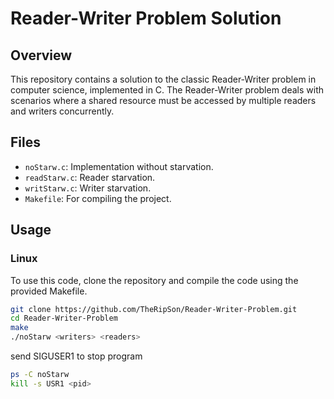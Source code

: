 # Reader-Writer Problem Solution

## Overview
This repository contains a solution to the classic Reader-Writer problem in computer science, implemented in C. The Reader-Writer problem deals with scenarios where a shared resource must be accessed by multiple readers and writers concurrently.

## Files
- `noStarw.c`: Implementation without starvation.
- `readStarw.c`: Reader starvation.
- `writStarw.c`: Writer starvation.
- `Makefile`: For compiling the project.

## Usage
### Linux
To use this code, clone the repository and compile the code using the provided Makefile.

```bash
git clone https://github.com/TheRipSon/Reader-Writer-Problem.git
cd Reader-Writer-Problem
make
./noStarw <writers> <readers>
```
send SIGUSER1 to stop program
```bash
ps -C noStarw
kill -s USR1 <pid>
```
